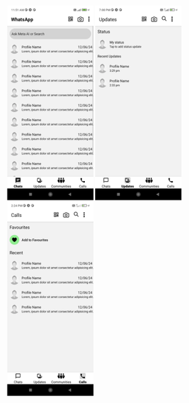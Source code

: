 <div>
    <img src="./assets/HomeScreenShot.jpg" alt="HomeScreen" style="height: 450px; width:200px;"/>
    <img src="./assets/UpdatesScreenShot.jpg" alt="UpdatesScreen" style="height: 450px; width:200px;"/>
    <img src="./assets/CallsScreenShot.jpg" alt="CallsScreen" style="height: 450px; width:200px;"/>
</div>